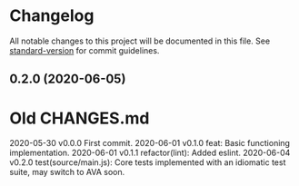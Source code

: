 # Changelog

All notable changes to this project will be documented in this file. See [standard-version](https://github.com/conventional-changelog/standard-version) for commit guidelines.

## 0.2.0 (2020-06-05)

# Old CHANGES.md
2020-05-30 v0.0.0 First commit.
2020-06-01 v0.1.0 feat: Basic functioning implementation.
2020-06-01 v0.1.1 refactor(lint): Added eslint.
2020-06-04 v0.2.0 test(source/main.js): Core tests implemented with an idiomatic test suite, may switch to AVA soon.
